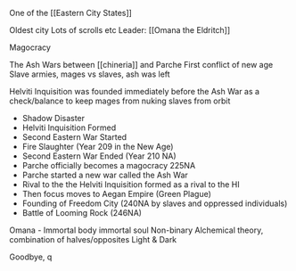 One of the [[Eastern City States]]

Oldest city 
Lots of scrolls etc
Leader: [[Omana the Eldritch]]

Magocracy

The Ash Wars between [[chineria]] and Parche
First conflict of new age
Slave armies, mages vs slaves, ash was left

Helviti Inquisition was founded immediately before the Ash War as a check/balance to keep mages from nuking slaves from orbit


- Shadow Disaster
- Helviti Inquisition Formed
- Second Eastern War Started
- Fire Slaughter (Year 209 in the New Age)
- Second Eastern War Ended (Year 210 NA)
- Parche officially becomes a magocracy 225NA
- Parche started a new war called the Ash War
- Rival to the the Helviti Inquisition formed as a rival to the HI
- Then focus moves to Aegan Empire (Green Plague)
- Founding of Freedom City (240NA by slaves and oppressed individuals)
- Battle of Looming Rock (246NA)



Omana - 
Immortal body immortal soul
Non-binary
Alchemical theory,
combination of halves/opposites
Light & Dark


Goodbye, q